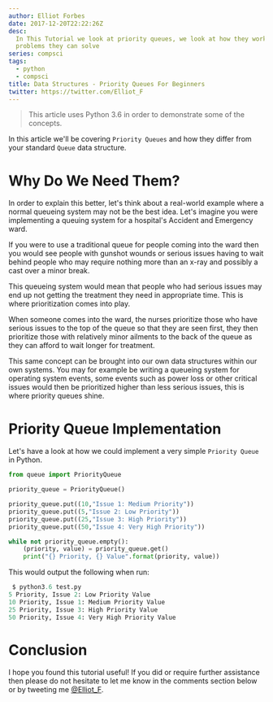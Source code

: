 ```yaml
---
author: Elliot Forbes
date: 2017-12-20T22:22:26Z
desc:
  In This Tutorial we look at priority queues, we look at how they work and what
  problems they can solve
series: compsci
tags:
  - python
  - compsci
title: Data Structures - Priority Queues For Beginners
twitter: https://twitter.com/Elliot_F
---
```


> This article uses Python 3.6 in order to demonstrate some of the concepts.

In this article we'll be covering `Priority Queues` and how they differ from
your standard `Queue` data structure.

# Why Do We Need Them?

In order to explain this better, let's think about a real-world example where a
normal queueing system may not be the best idea. Let's imagine you were
implementing a queuing system for a hospital's Accident and Emergency ward.


If you were to use a traditional queue for people coming into the ward then you
would see people with gunshot wounds or serious issues having to wait behind
people who may require nothing more than an x-ray and possibly a cast over a
minor break.

This queueing system would mean that people who had serious issues may end up
not getting the treatment they need in appropriate time. This is where
prioritization comes into play.

When someone comes into the ward, the nurses prioritize those who have serious
issues to the top of the queue so that they are seen first, they then prioritize
those with relatively minor ailments to the back of the queue as they can afford
to wait longer for treatment.

This same concept can be brought into our own data structures within our own
systems. You may for example be writing a queueing system for operating system
events, some events such as power loss or other critical issues would then be
prioritized higher than less serious issues, this is where priority queues
shine.

# Priority Queue Implementation

Let's have a look at how we could implement a very simple `Priority Queue` in
Python.

```py
from queue import PriorityQueue

priority_queue = PriorityQueue()

priority_queue.put((10,"Issue 1: Medium Priority"))
priority_queue.put((5,"Issue 2: Low Priority"))
priority_queue.put((25,"Issue 3: High Priority"))
priority_queue.put((50,"Issue 4: Very High Priority"))

while not priority_queue.empty():
    (priority, value) = priority_queue.get()
    print("{} Priority, {} Value".format(priority, value))
```

This would output the following when run:

```py
 $ python3.6 test.py
5 Priority, Issue 2: Low Priority Value
10 Priority, Issue 1: Medium Priority Value
25 Priority, Issue 3: High Priority Value
50 Priority, Issue 4: Very High Priority Value
```

# Conclusion

I hope you found this tutorial useful! If you did or require further assistance
then please do not hesitate to let me know in the comments section below or by
tweeting me [@Elliot_F](https://twitter.com/elliot_f).
